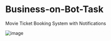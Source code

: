 # Business-on-Bot-Task
Movie Ticket Booking System with Notifications

![image](https://github.com/Harinisri29/Business-on-Bot-Task/assets/82354561/182b83b1-0a42-461e-b905-cb373bb40ba1)
